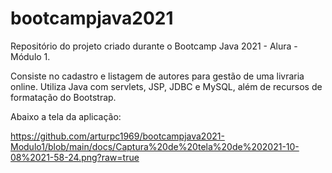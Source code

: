 # bootcampjava2021
Repositório do projeto criado durante o Bootcamp Java 2021 - Alura - Módulo 1.

Consiste no cadastro e listagem de autores para gestão de uma livraria online.
Utiliza Java com servlets, JSP, JDBC e MySQL, além de recursos de formatação do Bootstrap.

Abaixo a tela da aplicação:

https://github.com/arturpc1969/bootcampjava2021-Modulo1/blob/main/docs/Captura%20de%20tela%20de%202021-10-08%2021-58-24.png?raw=true
